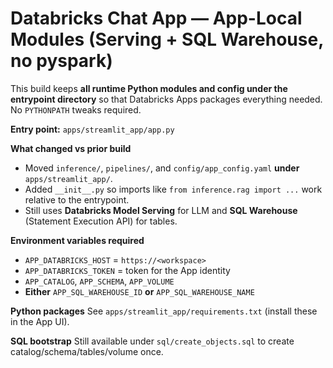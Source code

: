 # Databricks Chat App — App-Local Modules (Serving + SQL Warehouse, no pyspark)

This build keeps **all runtime Python modules and config under the entrypoint directory** so that
Databricks Apps packages everything needed. No `PYTHONPATH` tweaks required.

**Entry point:** `apps/streamlit_app/app.py`

**What changed vs prior build**
- Moved `inference/`, `pipelines/`, and `config/app_config.yaml` **under** `apps/streamlit_app/`.
- Added `__init__.py` so imports like `from inference.rag import ...` work relative to the entrypoint.
- Still uses **Databricks Model Serving** for LLM and **SQL Warehouse** (Statement Execution API) for tables.

**Environment variables required**
- `APP_DATABRICKS_HOST` = `https://<workspace>`
- `APP_DATABRICKS_TOKEN` = token for the App identity
- `APP_CATALOG`, `APP_SCHEMA`, `APP_VOLUME`
- **Either** `APP_SQL_WAREHOUSE_ID` **or** `APP_SQL_WAREHOUSE_NAME`

**Python packages**
See `apps/streamlit_app/requirements.txt` (install these in the App UI).

**SQL bootstrap**
Still available under `sql/create_objects.sql` to create catalog/schema/tables/volume once.
